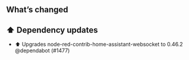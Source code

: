 ## What’s changed

## ⬆️ Dependency updates

- ⬆️ Upgrades node-red-contrib-home-assistant-websocket to 0.46.2 @dependabot (#1477)
